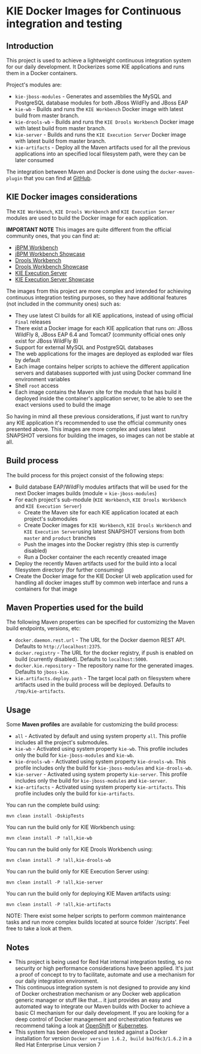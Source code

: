 KIE Docker Images for Continuous integration and testing
========================================================

Introduction
------------

This project is used to achieve a lightweight continuous integration system for our daily development. It Dockerizes some KIE applications and runs them in a Docker containers.

Project's modules are:
* `kie-jboss-modules` - Generates and assemblies the MySQL and PostgreSQL database modules for both JBoss WildFly and JBoss EAP
* `kie-wb` - Builds and runs the `KIE Workbench` Docker image with latest build from master branch.
* `kie-drools-wb` - Builds and runs the `KIE Drools Workbench` Docker image with latest build from master branch.
* `kie-server` - Builds and runs the `KIE Execution Server` Docker image with latest build from master branch.
* `kie-artifacts` - Deploy all the Maven artifacts used for all the previous applications into an specified local filesystem path, were they can be later consumed

The integration between Maven and Docker is done using the `docker-maven-plugin` that you can find at [GitHub](https://github.com/rhuss/docker-maven-plugin).

KIE Docker images considerations
--------------------------------

The `KIE Workbench`, `KIE Drools Workbench` and `KIE Execution Server` modules are used to build the Docker image for each application.

**IMPORTANT NOTE**
This images are quite different from the official community ones, that you can find at:
* [jBPM Workbench](https://registry.hub.docker.com/u/jboss/jbpm-workbench/)
* [jBPM Workbench Showcase](https://registry.hub.docker.com/u/jboss/jbpm-workbench-showcase/)
* [Drools Workbench](https://registry.hub.docker.com/u/jboss/drools-workbench/)
* [Drools Workbench Showcase](https://registry.hub.docker.com/u/jboss/drools-workbench-showcase/)
* [KIE Execution Server](https://registry.hub.docker.com/u/jboss/kie-server/)
* [KIE Execution Server Showcase](https://registry.hub.docker.com/u/jboss/kie-server-showcase/)

The images from this project are more complex and intended for achieving continuous integration testing purposes, so they have additional features (not included in the community ones) such as:
* They use latest CI builds for all KIE applications, instead of using official `Final` releases
* There exist a Docker image for each KIE application that runs on: JBoss WildFly 8, JBoss EAP 6.4 and Tomcat7 (community official ones only exist for JBoss WildFly 8)
* Support for external MySQL and PostgreSQL databases
* The web applications for the images are deployed as exploded war files by default
* Each image contains helper scripts to achieve the different application servers and databases supported with just using Docker command line environment variables
* Shell `root` access
* Each image contains the Maven site for the module that has build it deployed inside the container's application server, to be able to see the exact versions used to build the image

So having in mind all these previous considerations, if just want to run/try any KIE application it's recommended to use the official community ones presented above. This images are more complex and uses latest SNAPSHOT versions for building the images, so images can not be stable at all.

Build process
-------------

The build process for this project consist of the following steps:
* Build database EAP/WildFly modules artifacts that will be used for the next Docker images builds (module = `kie-jboss-modules`)
* For each project's sub-module (`KIE Workbench`, `KIE Drools Workbench` and `KIE Execution Server`)
    * Create the Maven site for each KIE application located at each project's submodules
    * Create Docker images for `KIE Workbench`, `KIE Drools Workbench` and `KIE Execution Server`using latest SNAPSHOT versions from both `master` and `product` branches
    * Push the images into the Docker registry (this step is currently disabled)
    * Run a Docker container the each recently creaated image
* Deploy the recently Maven artifacts used for the build into a local filesystem directory (for further consuming)
* Create the Docker image for the KIE Docker UI web application used for handling all docker images stuff by common web interface and runs a containers for that image

Maven Properties used for the build
-----------------------------------

The following Maven properties can be specified for customizing the Maven build endpoints, versions, etc:

* `docker.daemon.rest.url` - The URL for the Docker daemon REST API. Defaults to `http://localhost:2375`.
* `docker.registry` - The URL for the docker registry, if push is enabled on build (currently disabled). Defaults to `localhost:5000`.
* `docker.kie.repository` - The repository name for the generated images. Defaults to `jboss-kie`.
* `kie.artifacts.deploy.path` - The target local path on filesystem where artifacts used in the build process will be deployed. Defaults to `/tmp/kie-artifacts`.

Usage
-----

Some **Maven profiles** are available for customizing the build process:
* `all` - Activated by default and using system property `all`. This profile includes all the project's submodules.
* `kie-wb` - Activated using system property `kie-wb`. This profile includes only the build for `kie-jboss-modules` and `kie-wb`.
* `kie-drools-wb` - Activated using system property `kie-drools-wb`. This profile includes only the build for `kie-jboss-modules` and `kie-drools-wb`.
* `kie-server` - Activated using system property `kie-server`. This profile includes only the build for `kie-jboss-modules` and `kie-server`.
* `kie-artifacts` - Activated using system property `kie-artifacts`. This profile includes only the build for `kie-artifacts`.

You can run the complete build using:

    mvn clean install -DskipTests

You can run the build only for KIE Workbench using:

    mvn clean install -P !all,kie-wb

You can run the build only for KIE Drools Workbench using:

    mvn clean install -P !all,kie-drools-wb

You can run the build only for KIE Execution Server using:

    mvn clean install -P !all,kie-server
    
You can run the build only for deploying KIE Maven artifacts using:

    mvn clean install -P !all,kie-artifacts

NOTE: There exist some helper scripts to perform common maintenance tasks and run more complex builds located at  source folder `/scripts'. Feel free to take a look at them.

Notes
-----

* This project is being used for Red Hat internal integration testing, so no security or high performance considerations have been applied. It's just a proof of concept to try to facilitate, automate and use a mechanism for our daily integration environment.
* This continuous integration system is not designed to provide any kind of Docker orchestration mechanism or any Docker web application generic manager or stuff like that... it just provides an easy and automated way to integrate our Maven builds with Docker to achieve a basic CI mechanism for our daily development. If you are looking for a deep control of Docker management and orchestration features we recommend taking a look at [OpenShift](https://github.com/openshift/origin/) or [Kubernetes](http://kubernetes.io/).
* This system has been developed and tested against a Docker installation for version `Docker version 1.6.2, build ba1f6c3/1.6.2` in a Red Hat Enterprise Linux version 7

